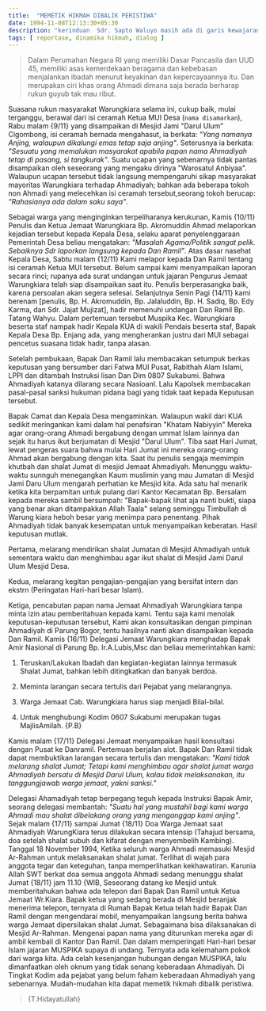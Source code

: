 ```yaml
---
title:  "MEMETIK HIKMAH DIBALIK PERISTIWA"
date: 1994-11-08T12:13:30+05:30
description: "kerinduan  Sdr. Sapto Waluyo masih ada di garis kewajaran.  Rindu kenyataan dan fakta bukan formulasi teoritis, tentu saja kerinduan semacam ini tetap bergetar dalam dada para mujahid. " 
tags: [ reportase, dinamika hikmah, dialog ]
---
```

> Dalam Perumahan Negara RI yang memiliki Dasar Pancasila dan UUD 45, memiliki asas kemerdekaan beragama dan kebebasan menjalankan ibadah menurut keyakinan dan kepercayaannya itu.  Dan merupakan ciri khas orang Ahmadi dimana saja berada berharap rukun guyub tak mau ribut. 

Suasana rukun masyarakat Warungkiara selama ini, cukup baik, mulai terganggu, berawal dari isi ceramah Ketua MUI Desa (`nama disamarkan`), Rabu malam {9/11} yang disampaikan di Mesjid Jami "Darul Ulum” Cigombong, isi ceramah bernada mengahasut, ia berkata: *"Yang namanya Anjing, walaupun dikalungi emas tetap saja  anjing"*.  Seterusnya ia berkata: *"Sesuatu yang memalukan masyarakat apabila papan nama Ahmadiyah tetap di pasang, si tangkurak"*.  Suatu ucapan yang sebenarnya tidak pantas disampaikan oleh seseorang yang mengaku dirinya "Warosatul Anbiyaa".  Walaupun ucapan tersebut tidak langsung mempengaruhi sikap masyarakat mayoritas Warungkiara terhadap Ahmadiyah; bahkan ada beberapa tokoh non Ahmadi yang melecehkan isi ceramah tersebut,seorang tokoh berucap: *"Rahasianya ada dalam saku saya"*. 

Sebagai warga yang menginginkan terpeliharanya kerukunan, Kamis {10/11} Penulis dan Ketua Jemaat Warungkiara Bp. Akromuddin Ahmad melaporkan kejadian tersebut kepada Kepala Desa, selaku aparat penyelenggaraan Pemerintah Desa beliau mengatakan: *"Masalah Agama/Politik sangat pelik. Sebaiknya Sdr laporkan langsung  kepada  Dan Ramil"*.  Atas dasar nasehat Kepala Desa, Sabtu malam {12/11} Kami melapor kepada Dan Ramil tentang isi ceramah Ketua MUI tersebut.  Belum sampai kami menyampaikan laporan secara rinci; rupanya ada surat undangan untuk jajaran Pengurus Jemaat Warungkiara telah siap disampaikan saat itu.  Penulis berperasangka baik, karena persoalan akan segera selesai. Selanjutnya Senin Pagi {14/11} kami berenam [penulis, Bp. H.  Akromuddin, Bp. Jalaluddin, Bp. H. Sadiq, Bp. Edy Karma, dan Sdr. Jajat Mujizat], hadir memenuhi undangan Dan Ramil Bp. Tatang Wahyu.  Dalam pertemuan tersebut Muspika Kec. Warungkiara beserta staf nampak hadir Kepala KUA di wakili Pendais beserta staf, Bapak Kepala Desa Bp. Enjang ada, yang mengherankan justru dari MUI sebagai pencetus suasana tidak hadir, tanpa alasan.  

Setelah pembukaan, Bapak Dan Ramil lalu membacakan setumpuk berkas keputusan yang bersumber dari Fatwa MUI Pusat, Rabithah Alam Islami, LPPI dan ditambah Instruksi lisan Dan Dim 0807 Sukabumi.  Bahwa Ahmadiyah katanya dilarang secara Nasioanl.  Lalu Kapolsek membacakan pasal-pasal sanksi hukuman pidana bagi yang tidak taat kepada Keputusan tersebut. 

Bapak Camat dan Kepala Desa mengaminkan.  Walaupun wakil dari KUA sedikit meringankan kami dalam hal penafsiran "Khatam Nabiyyin" Mereka agar orang-orang Ahmadi bergabung dengan ummat Islam lainnya dan sejak itu harus ikut berjumatan di Mesjid "Darul Ulum". Tiba saat Hari Jumat, lewat pengeras suara bahwa mulai Hari Jumat ini mereka orang-orang Ahmad akan bergabung dengan kita.  Saat itu penulis sengaja memimpin khutbah dan shalat Jumat di mesjid Jemaat Ahmadiyah.  Menunggu waktu-waktu sunnguh menegangkan Kaum muslimin yang mau Jumatan di Mesjid Jami Daru Ulum mengarah perhatian ke Mesjid kita. Ada satu hal menarik ketika kita berpamitan untuk pulang dari Kantor Kecamatan Bp. Bersalam kepada mereka sambil bersumpah: "Bapak-bapak lihat aja nanti bukti, siapa yang benar akan ditampakkan Allah Taala" selang seminggu Timbullah di Warung kiara heboh besar yang menimpa para penentang. Pihak Ahmadiyah tidak banyak kesempatan untuk menyampaikan keberatan. Hasil keputusan mutlak. 

Pertama, melarang mendirikan shalat Jumatan di Mesjid Ahmadiyah untuk sementara waktu dan menghimbau agar ikut shalat di Mesjid Jami Darul Ulum Mesjid Desa. 

Kedua, melarang kegitan pengajian-pengajian yang bersifat intern dan ekstrn (Peringatan Hari-hari besar Islam). 

Ketiga, pencabutan papan nama Jemaat Ahmadiyah Warungkiara tanpa minta izin atau pemberitahuan kepada kami. Tentu saja kami menolak keputusan-keputusan tersebut, Kami akan konsultasikan dengan pimpinan Ahmadiyah di Parung Bogor, tentu hasilnya nanti akan disampaikan kepada Dan Ramil.  Kamis {16/11} Delegasi Jemaat Warungkiara menghadap Bapak Amir Nasional di Parung Bp. Ir.A.Lubis,Msc dan beliau memerintahkan kami: 

1. Teruskan/Lakukan Ibadah dan kegiatan-kegiatan lainnya termasuk Shalat Jumat, bahkan lebih ditingkatkan dan banyak berdoa. 

2. Meminta larangan secara tertulis dari Pejabat yang melarangnya. 

3. Warga Jemaat Cab. Warungkiara harus siap menjadi Bilal-bilal. 

4. Untuk menghubungi Kodim 0607 Sukabumi merupakan tugas MajlisAmilah. {P.B} 

Kamis malam {17/11} Delegasi Jemaat menyampaikan hasil konsultasi dengan Pusat ke Danramil.  Pertemuan berjalan alot.  Bapak Dan Ramil tidak dapat membuktikan larangan secara tertulis dan mengatakan: *"Kami tidak melarang shalat Jumat; Tetapi kami menghimbau agar shalat jumat warga Ahmadiyah bersatu di Mesjid Darul Ulum, kalau tidak melaksanakan, itu tanggungjawab warga jemaat, yakni sanksi."* 

Delegasi Ahamadiyah tetap berpegang teguh kepada Instruksi Bapak Amir, seorang  delegasi  membantah: *"Suatu hal yang mustahil bagi kami warga Ahmadi mau shalat dibelakang orang yang menganggap kami anjing"*.  Sejak malam {17/11} sampai Jumat {18/11} Doa Warga Jemaat saat Ahmadiyah WarungKiara terus dilakukan secara intensip (Tahajud bersama, doa setelah shalat subuh dan kifarat dengan menyembelih Kambing).  Tanggal 18 November 1994, Ketika seluruh warga Ahmadi memasuki Mesjid Ar-Rahman untuk melaksanakan shalat jumat.  Terlihat di wajah para anggota tegar dan keteguhan, tanpa memperlihatkan kekhawatiran.  Karunia Allah SWT berkat doa semua  anggota Ahmadi sedang menunggu shalat Jumat {18/11} jam 11.10 {WIB,  Seseorang datang ke Mesjid untuk memberitahukan bahwa ada telepon dari Bapak Dan Ramil untuk Ketua Jemaat Wr.Kiara.  Bapak ketua yang sedang berada di Mesjid beranjak menerima telepon, ternyata di Rumah Bapak Ketua telah hadir Bapak Dan Ramil dengan mengendarai mobil, menyampaikan langsung berita bahwa warga Jemaat dipersilakan shalat Jumat. Sebagaimana bisa dilaksanakan di Mesjid Ar-Rahman.  Mengenai papan nama yang diturunkan mereka agar di ambil kembali di Kantor Dan Ramil.  Dan dalam memperingati Hari-hari besar Islam jajaran MUSPIKA supaya di undang.  Ternyata ada kelemaham pokok dari warga kita.  Ada celah kesenjangan hubungan dengan MUSPIKA, lalu dimanfaatkan oleh oknum yang tidak senang keberadaan Ahmadiyah. Di Tingkat Kodim ada pejabat yang belum faham keberadaan Ahmadiyah yang sebenarnya. Mudah-mudahan kita dapat memetik hikmah dibalik peristiwa. 
> {T.Hidayatullah}